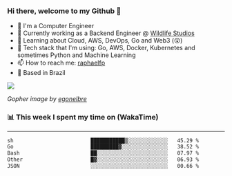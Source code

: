 ### Hi there, welcome to my Github 👋

- 📖 I'm a Computer Engineer
- 🔭 Currently working as a Backend Engineer @ [Wildlife Studios](https://wildlifestudios.com/)
- 🌱 Learning about Cloud, AWS, DevOps, Go and Web3 (😲)
- 🚀 Tech stack that I'm using: Go, AWS, Docker, Kubernetes and sometimes Python and Machine Learning
- 📫 How to reach me: [raphaelfp](https://linkedin.com/in/raphaelfp)
- 🏡 Based in Brazil

![](https://github.com/raphaelfp/gophers/blob/master/.thumb/animation/morning-coffee-3x.gif)

*Gopher image by [egonelbre](https://github.com/egonelbre/)*

### 📊 This week I spent my time on (WakaTime)

---

<!--START_SECTION:waka-->

```txt
sh                         ███████████▒░░░░░░░░░░░░░   45.29 %
Go                         █████████▓░░░░░░░░░░░░░░░   38.52 %
Bash                       ██░░░░░░░░░░░░░░░░░░░░░░░   07.97 %
Other                      █▓░░░░░░░░░░░░░░░░░░░░░░░   06.93 %
JSON                       ░░░░░░░░░░░░░░░░░░░░░░░░░   00.66 %
```

<!--END_SECTION:waka-->
